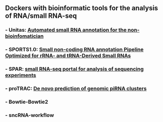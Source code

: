 
## Dockers with bioinformatic tools for the analysis of RNA/small RNA-seq

### - Unitas: [Automated small RNA annotation for the non-bioinfomatician](http://www.smallrnagroup.uni-mainz.de/)

### - SPORTS1.0: [Small non-coding RNA annotation Pipeline Optimized for rRNA- and tRNA-Derived Small RNAs](https://github.com/junchaoshi/sports1.1)

### - SPAR: [small RNA-seq portal for analysis of sequencing experiments](https://bitbucket.org/wanglab-upenn/spar_pipeline/src/master/)

### - proTRAC: [De novo prediction of genomic piRNA clusters](https://www.smallrnagroup.uni-mainz.de/index.html#Software)

### - Bowtie-Bowtie2

### - sncRNA-workflow
